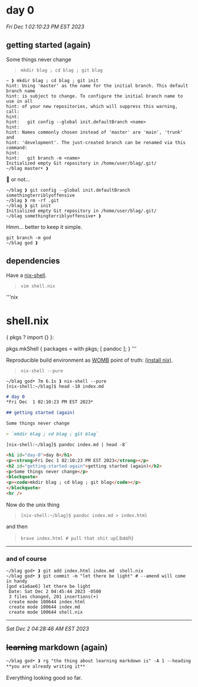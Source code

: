 # day 0
*Fri Dec  1 02:10:23 PM EST 2023*

## getting started (again)

Some things never change

> `mkdir blag ; cd blag ; git blag`

```
~ ❱ mkdir blag ; cd blag ; git init
hint: Using 'master' as the name for the initial branch. This default branch name
hint: is subject to change. To configure the initial branch name to use in all
hint: of your new repositories, which will suppress this warning, call:
hint:
hint: 	git config --global init.defaultBranch <name>
hint:
hint: Names commonly chosen instead of 'master' are 'main', 'trunk' and
hint: 'development'. The just-created branch can be renamed via this command:
hint:
hint: 	git branch -m <name>
Initialized empty Git repository in /home/user/blag/.git/
~/blag master• ❱ 
```

👀 or not...

```
~/blag ❱ git config --global init.defaultBranch somethingterriblyoffensive
~/blag ❱ rm -rf .git
~/blag ❱ git init
Initialized empty Git repository in /home/user/blag/.git/
~/blag somethingterriblyoffensive• ❱
```

Hmm... better to keep it simple.

```
git branch -m god
~/blag god ❱ 
```

## dependencies

Have a [nix-shell](https://nix.dev/tutorials/first-steps/declarative-shell.html "nix-shell is part of Nix: the reproducible, declarative, reliable package manager.").

> `vim shell.nix`

'''nix
# shell.nix
{ pkgs ? import <nixpkgs> {} }:

pkgs.mkShell {
  packages = with pkgs; [
    pandoc
  ];
}
'''

Reproducible build environment as [WOMB](## "works on my build") point of truth: [(install nix)](https://nixos.org/download).

> `nix-shell --pure`

```
~/blag god• 7m 6.1s ❱ nix-shell --pure
[nix-shell:~/blag]$ head -10 index.md
```
```md
# day 0
*Fri Dec  1 02:10:23 PM EST 2023*

## getting started (again)

Some things never change

> `mkdir blag ; cd blag ; git blag`
```
```
[nix-shell:~/blag]$ pandoc index.md | head -8`
```
```html
<h1 id="day-0">day 0</h1>
<p><strong>Fri Dec 1 02:10:23 PM EST 2023</strong></p>
<h2 id="getting-started-again">getting started (again)</h2>
<p>Some things never change</p>
<blockquote>
<p><code>mkdir blag ; cd blag ; git blag</code></p>
</blockquote>
<hr />
```

Now do the unix thing

> `[nix-shell:~/blag]$ pandoc index.md > index.html`

and then

> `brave index.html # pull that shit up`{.bash}

*** 

### and of course
```
~/blag god• ❱ git add index.html index.md  shell.nix
~/blag god• ❱ git commit -m "let there be light" # --amend will come in handy
[god e1a6ae6] let there be light
 Date: Sat Dec 2 04:45:44 2023 -0500
 3 files changed, 201 insertions(+)
 create mode 100644 index.html
 create mode 100644 index.md
 create mode 100644 shell.nix
```

***
*Sat Dec  2 04:28:46 AM EST 2023*

## ~~learning~~ markdown (again)

```md
~/blag god• ❱ rg "the thing about learning markdown is" -A 1 --heading | tail -1
**you are already writing it**
```

Everything looking good so far.